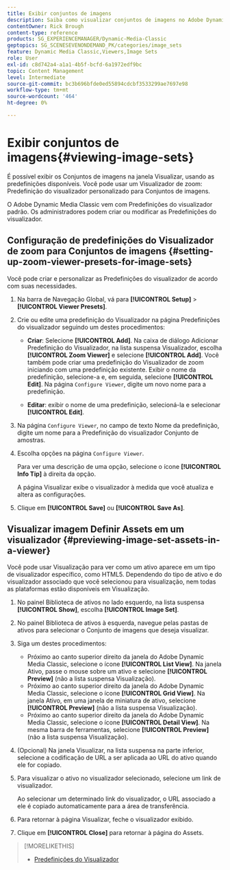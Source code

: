 ```yaml
---
title: Exibir conjuntos de imagens
description: Saiba como visualizar conjuntos de imagens no Adobe Dynamic Media Classic.
contentOwner: Rick Brough
content-type: reference
products: SG_EXPERIENCEMANAGER/Dynamic-Media-Classic
geptopics: SG_SCENESEVENONDEMAND_PK/categories/image_sets
feature: Dynamic Media Classic,Viewers,Image Sets
role: User
exl-id: c8d742a4-a1a1-4b5f-bcfd-6a1972edf9bc
topic: Content Management
level: Intermediate
source-git-commit: bc3b696bfde0ed55894cdcbf3533299ae7697e98
workflow-type: tm+mt
source-wordcount: '464'
ht-degree: 0%

---
```


# Exibir conjuntos de imagens{#viewing-image-sets}

É possível exibir os Conjuntos de imagens na janela Visualizar, usando as predefinições disponíveis. Você pode usar um Visualizador de zoom: Predefinição do visualizador personalizado para Conjuntos de imagens.

O Adobe Dynamic Media Classic vem com Predefinições do visualizador padrão. Os administradores podem criar ou modificar as Predefinições do visualizador.

## Configuração de predefinições do Visualizador de zoom para Conjuntos de imagens {#setting-up-zoom-viewer-presets-for-image-sets}

Você pode criar e personalizar as Predefinições do visualizador de acordo com suas necessidades.

1. Na barra de Navegação Global, vá para **[!UICONTROL Setup]** > **[!UICONTROL Viewer Presets]**.
1. Crie ou edite uma predefinição do Visualizador na página Predefinições do visualizador seguindo um destes procedimentos:

   * **Criar**: Selecione **[!UICONTROL Add]**. Na caixa de diálogo Adicionar Predefinição do Visualizador, na lista suspensa Visualizador, escolha **[!UICONTROL Zoom Viewer]** e selecione **[!UICONTROL Add]**. Você também pode criar uma predefinição do Visualizador de zoom iniciando com uma predefinição existente. Exibir o nome da predefinição, selecione-a e, em seguida, selecione **[!UICONTROL Edit]**. Na página `Configure Viewer`, digite um novo nome para a predefinição.

   * **Editar**: exibir o nome de uma predefinição, selecioná-la e selecionar **[!UICONTROL Edit]**.

1. Na página `Configure Viewer`, no campo de texto Nome da predefinição, digite um nome para a Predefinição do visualizador Conjunto de amostras.
1. Escolha opções na página `Configure Viewer`.

   Para ver uma descrição de uma opção, selecione o ícone **[!UICONTROL Info Tip]** à direita da opção.

   A página Visualizar exibe o visualizador à medida que você atualiza e altera as configurações.

1. Clique em **[!UICONTROL Save]** ou **[!UICONTROL Save As]**.

## Visualizar imagem Definir Assets em um visualizador {#previewing-image-set-assets-in-a-viewer}

Você pode usar Visualização para ver como um ativo aparece em um tipo de visualizador específico, como HTML5. Dependendo do tipo de ativo e do visualizador associado que você selecionou para visualização, nem todas as plataformas estão disponíveis em Visualização.

1. No painel Biblioteca de ativos no lado esquerdo, na lista suspensa **[!UICONTROL Show]**, escolha **[!UICONTROL Image Set]**.
1. No painel Biblioteca de ativos à esquerda, navegue pelas pastas de ativos para selecionar o Conjunto de imagens que deseja visualizar.
1. Siga um destes procedimentos:

   * Próximo ao canto superior direito da janela do Adobe Dynamic Media Classic, selecione o ícone **[!UICONTROL List View]**. Na janela Ativo, passe o mouse sobre um ativo e selecione **[!UICONTROL Preview]** (não a lista suspensa Visualização).
   * Próximo ao canto superior direito da janela do Adobe Dynamic Media Classic, selecione o ícone **[!UICONTROL Grid View]**. Na janela Ativo, em uma janela de miniatura de ativo, selecione **[!UICONTROL Preview]** (não a lista suspensa Visualização).
   * Próximo ao canto superior direito da janela do Adobe Dynamic Media Classic, selecione o ícone **[!UICONTROL Detail View]**. Na mesma barra de ferramentas, selecione **[!UICONTROL Preview]** (não a lista suspensa Visualização).

1. (Opcional) Na janela Visualizar, na lista suspensa na parte inferior, selecione a codificação de URL a ser aplicada ao URL do ativo quando ele for copiado.
1. Para visualizar o ativo no visualizador selecionado, selecione um link de visualizador.

   Ao selecionar um determinado link do visualizador, o URL associado a ele é copiado automaticamente para a área de transferência.

1. Para retornar à página Visualizar, feche o visualizador exibido.
1. Clique em **[!UICONTROL Close]** para retornar à página do Assets.

>[!MORELIKETHIS]
>
>* [Predefinições do Visualizador](application-setup.md#viewer_presets)
